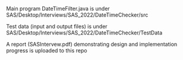 Main program DateTimeFilter.java is under SAS/Desktop/Interviews/SAS_2022/DateTimeChecker/src

Test data (input and output files) is under SAS/Desktop/Interviews/SAS_2022/DateTimeChecker/TestData

A report (SASIntervew.pdf) demonstrating design and implementation progress is uploaded to this repo 
